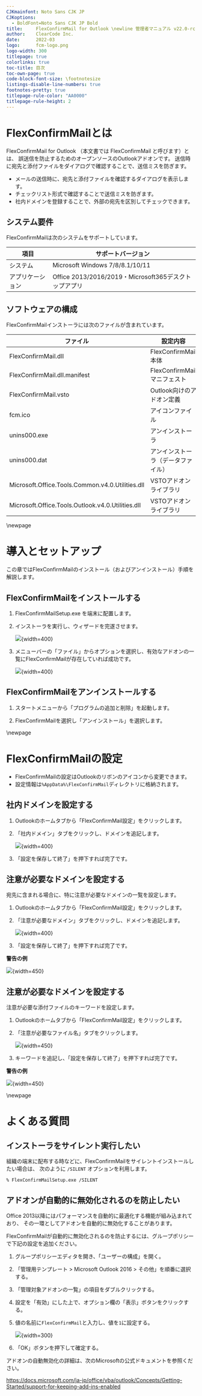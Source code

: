 ```yaml
---
CJKmainfont: Noto Sans CJK JP
CJKoptions:
  - BoldFont=Noto Sans CJK JP Bold
title:     FlexConfirmMail for Outlook \newline 管理者マニュアル v22.0-rc1
author:    ClearCode Inc.
date:      2022-03
logo:      fcm-logo.png
logo-width: 300
titlepage: true
colorlinks: true
toc-title: 目次
toc-own-page: true
code-block-font-size: \footnotesize
listings-disable-line-numbers: true
footnotes-pretty: true
titlepage-rule-color: "AA0000"
titlepage-rule-height: 2
---
```


# FlexConfirmMailとは

FlexConfirmMail for Outlook （本文書では FlexConfirmMail と呼びます）とは、
誤送信を防止するためのオープンソースのOutlookアドオンです。
送信時に宛先と添付ファイルをダイアログで確認することで、送信ミスを防ぎます。

 * メールの送信時に、宛先と添付ファイルを確認するダイアログを表示します。
 * チェックリスト形式で確認することで送信ミスを防ぎます。
 * 社内ドメインを登録することで、外部の宛先を区別してチェックできます。

## システム要件

FlexConfirmMailは次のシステムをサポートしています。

 | 項目             | サポートバージョン |
 | ---------------- | ------------------ |
 | システム         | Microsoft Windows 7/8/8.1/10/11 |
 | アプリケーション | Office 2013/2016/2019・Microsoft365デスクトップアプリ |

## ソフトウェアの構成

FlexConfirmMailインストーラには次のファイルが含まれています。

| ファイル                     |  設定内容                           |
| ---------------------------- | ----------------------------------- |
| FlexConfirmMail.dll          | FlexConfirmMail本体                 |
| FlexConfirmMail.dll.manifest | FlexConfirmMailマニフェスト         |
| FlexConfirmMail.vsto         | Outlook向けのアドオン定義           |
| fcm.ico                      | アイコンファイル                    |
| unins000.exe                 | アンインストーラ                    |
| unins000.dat                 | アンインストーラ（データファイル）  |
| Microsoft.Office.Tools.Common.v4.0.Utilities.dll | VSTOアドオンライブラリ |
| Microsoft.Office.Tools.Outlook.v4.0.Utilities.dll | VSTOアドオンライブラリ |

\newpage

# 導入とセットアップ

この章ではFlexConfirmMailのインストール（およびアンインストール）手順を解説します。

## FlexConfirmMailをインストールする

1. FlexConfirmMailSetup.exe を端末に配置します。

2. インストーラを実行し、ウィザードを完遂させます。

   ![](installer.png){width=400}

3. メニューバーの「ファイル」からオプションを選択し、有効なアドオンの一覧にFlexConfirmMailが存在していれば成功です。

   ![](option.png){width=400}

## FlexConfirmMailをアンインストールする

 1. スタートメニューから「プログラムの追加と削除」を起動します。

 2. FlexConfirmMailを選択し「アンインストール」を選択します。

\newpage

# FlexConfirmMailの設定

 * FlexConfirmMailの設定はOutlookのリボンのアイコンから変更できます。
 * 設定情報は`%AppData%\FlexConfirmMail`ディレクトリに格納されます。

## 社内ドメインを設定する

 1. Outlookのホームタブから「FlexConfirmMail設定」をクリックします。

 2. 「社内ドメイン」タブをクリックし、ドメインを追記します。

    ![](TrustedDomains.png){width=400}

 3. 「設定を保存して終了」を押下すれば完了です。

## 注意が必要なドメインを設定する

宛先に含まれる場合に、特に注意が必要なドメインの一覧を設定します。

 1. Outlookのホームタブから「FlexConfirmMail設定」をクリックします。

 2. 「注意が必要なドメイン」タブをクリックし、ドメインを追記します。

    ![](UnsafeDomains.png){width=400}

 3. 「設定を保存して終了」を押下すれば完了です。

**警告の例**

![](UnsafeDomainsExample.png){width=450}

## 注意が必要なドメインを設定する

注意が必要な添付ファイルのキーワードを設定します。

 1. Outlookのホームタブから「FlexConfirmMail設定」をクリックします。

 2. 「注意が必要なファイル名」タブをクリックします。

    ![](UnsafeFiles.png){width=450}

 3. キーワードを追記し、「設定を保存して終了」を押下すれば完了です。

**警告の例**

![](UnsafeFilesExample.png){width=450}


\newpage

# よくある質問

## インストーラをサイレント実行したい

組織の端末に配布する時などに、FlexConfirmMailをサイレントインストールしたい場合は、
次のように `/SILENT` オプションを利用します。

```
% FlexConfirmMailSetup.exe /SILENT
```

## アドオンが自動的に無効化されるのを防止したい

Office 2013以降にはパフォーマンスを自動的に最適化する機能が組み込まれており、
その一環としてアドオンを自動的に無効化することがあります。

FlexConfirmMailが自動的に無効化されるのを防止するには、グループポリシーで下記の設定を追加ください。

 1. グループポリシーエディタを開き、「ユーザーの構成」を開く。

 2. 「管理用テンプレート > Microsoft Outlook 2016 > その他」を順番に選択する。

 3. 「管理対象アドオンの一覧」の項目をダブルクリックする。

 4. 設定を「有効」にした上で、オプション欄の「表示」ボタンをクリックする。

 5. 値の名前に`FlexConfirmMail`と入力し、値を`1`に設定する。

    ![](resiliency.png){width=300}

 6. 「OK」ボタンを押下して確定する。

アドオンの自動無効化の詳細は、次のMicrosoftの公式ドキュメントを参照ください。

https://docs.microsoft.com/ja-jp/office/vba/outlook/Concepts/Getting-Started/support-for-keeping-add-ins-enabled
